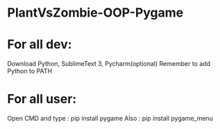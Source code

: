 # PlantVsZombie-OOP-Pygame
# For all dev:
 Download Python, SublimeText 3, Pycharm(optional)
 Remember to add Python to PATH

# For all user:
 Open CMD and type : pip install pygame
 Also : pip install pygame_menu

